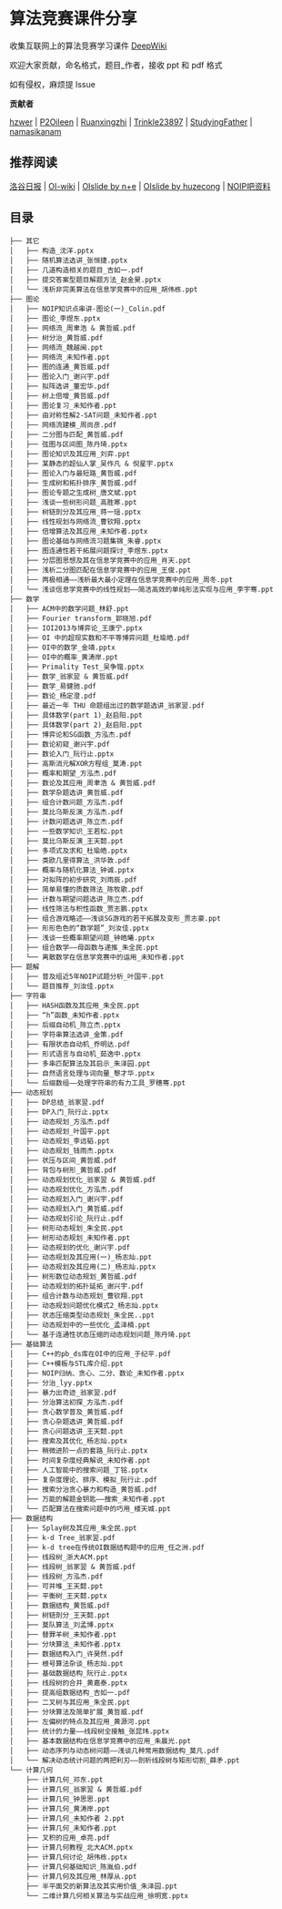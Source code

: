# 算法竞赛课件分享

收集互联网上的算法竞赛学习课件 [DeepWiki](https://deepwiki.com/hzwer/shareOI)

欢迎大家贡献，命名格式，题目_作者，接收 ppt 和 pdf 格式 

如有侵权，麻烦提 Issue 

**贡献者**

[hzwer](https://github.com/hzwer) | [P2Oileen](https://github.com/P2Oileen) | [Ruanxingzhi](https://github.com/Ruanxingzhi) | [Trinkle23897](https://github.com/Trinkle23897) | [StudyingFather](https://github.com/StudyingFather) | [namasikanam](https://github.com/namasikanam)

## 推荐阅读
[洛谷日报](https://www.luogu.com.cn/discuss/show/179788) | [OI-wiki](https://github.com/OI-wiki/OI-wiki/) | [OIslide by n+e](https://github.com/Trinkle23897/oi_slides) | [OIslide by huzecong](https://github.com/huzecong/oi-slides) | [NOIP吧资料](http://tieba.baidu.com/p/3257519559)

## 目录

    ├── 其它
    │   ├── 构造_沈洋.pptx
    │   ├── 随机算法选讲_张恒捷.pptx
    │   ├── 几道构造相关的题目_吉如一.pdf
    │   ├── 提交答案型题目解题方法_赵金昊.pptx
    │   └── 浅析非完美算法在信息学竞赛中的应用_胡伟栋.ppt
    ├── 图论
    │   ├── NOIP知识点串讲-图论(一)_Colin.pdf
    │   ├── 图论_李煜东.pptx
    │   ├── 网络流_周聿浩 & 黄哲威.pdf
    │   ├── 树分治_黄哲威.pdf
    │   ├── 网络流_魏越闽.ppt
    │   ├── 网络流_未知作者.ppt
    │   ├── 图的连通_黄哲威.pdf
    │   ├── 图论入门_谢兴宇.pdf
    │   ├── 拟阵选讲_董宏华.pdf
    │   ├── 树上倍增_黄哲威.pdf
    │   ├── 图论复习_未知作者.ppt
    │   ├── 由对称性解2-SAT问题_未知作者.ppt
    │   ├── 网络流建模_周尚彦.pdf
    │   ├── 二分图与匹配_黄哲威.pdf
    │   ├── 弦图与区间图_陈丹琦.pptx
    │   ├── 图论知识及其应用_刘弈.ppt
    │   ├── 某静态的超仙人掌_吴作凡 & 倪星宇.pptx
    │   ├── 图论入门与最短路_黄哲威.pdf
    │   ├── 生成树和拓扑排序_黄哲威.pdf
    │   ├── 图论专题之生成树_唐文斌.ppt
    │   ├── 浅谈一些树形问题_高胜寒.ppt
    │   ├── 树链剖分及其应用_蒋一瑶.pptx
    │   ├── 线性规划与网络流_曹钦翔.pptx
    │   ├── 倍增算法及其应用_未知作者.pptx
    │   ├── 图论基础与网络流习题集锦_朱睿.pptx
    │   ├── 图连通性若干拓展问题探讨_李煜东.pptx
    │   ├── 分层图思想及其在信息学竞赛中的应用_肖天.ppt
    │   ├── 浅析二分图匹配在信息学竞赛中的应用_王俊.ppt
    │   ├── 两极相通——浅析最大最小定理在信息学竞赛中的应用_周冬.ppt
    │   └── 浅谈信息学竞赛中的线性规划——简洁高效的单纯形法实现与应用_李宇骞.ppt
    ├── 数学
    │   ├── ACM中的数学问题_林舒.ppt
    │   ├── Fourier transform_郭晓旭.pdf
    │   ├── IOI2013与博弈论_王康宁.pptx
    │   ├── OI 中的超现实数和不平等博弈问题_杜瑜皓.pdf
    │   ├── OI中的数学_金靖.pptx
    │   ├── OI中的概率_黄涛岸.ppt
    │   ├── Primality Test_吴争锴.pptx
    │   ├── 数学_翁家翌 & 黄哲威.pdf
    │   ├── 数学_易健驰.pdf
    │   ├── 数论_杨定澄.pdf
    │   ├── 最近一年 THU 命题组出过的数学题选讲_翁家翌.pdf
    │   ├── 具体数学(part 1)_赵启阳.ppt
    │   ├── 具体数学(part 2)_赵启阳.ppt
    │   ├── 博弈论和SG函数_方泓杰.pdf
    │   ├── 数论初窥_谢兴宇.pdf
    │   ├── 数论入门_阮行止.pptx
    │   ├── 高斯消元解XOR方程组_莫涛.ppt
    │   ├── 概率和期望_方泓杰.pdf
    │   ├── 数论及其应用_周聿浩 & 黄哲威.pdf
    │   ├── 数学杂题选讲_黄哲威.pdf
    │   ├── 组合计数问题_方泓杰.pdf
    │   ├── 莫比乌斯反演_方泓杰.pdf
    │   ├── 计数问题选讲_陈立杰.pdf
    │   ├── 一些数学知识_王若松.ppt
    │   ├── 莫比乌斯反演_王天懿.ppt
    │   ├── 多项式及求和_杜瑜皓.pptx
    │   ├── 类欧几里得算法_洪华敦.pdf
    │   ├── 概率与随机化算法_钟诚.pptx
    │   ├── 对拟阵的初步研究_刘雨辰.pdf
    │   ├── 简单易懂的质数筛法_陈牧歌.pdf
    │   ├── 计数与期望问题选讲_陈立杰.pdf
    │   ├── 线性筛法与积性函数_贾志鹏.pptx
    │   ├── 组合游戏略述——浅谈SG游戏的若干拓展及变形_贾志豪.ppt
    │   ├── 形形色色的“数学题”_刘汝佳.pptx
    │   ├── 浅谈一些概率期望问题_钟皓曦.pptx
    │   ├── 组合数学——母函数与递推_朱全民.ppt
    │   └── 离散数学在信息学竞赛中的运用_未知作者.ppt
    ├── 题解
    │   ├── 普及组近5年NOIP试题分析_叶国平.ppt
    │   └── 题目推荐_刘汝佳.pptx
    ├── 字符串
    │   ├── HASH函数及其应用_朱全民.ppt
    │   ├── “h”函数_未知作者.pptx
    │   ├── 后缀自动机_陈立杰.pptx
    │   ├── 字符串算法选讲_金策.pdf
    │   ├── 有限状态自动机_乔明达.pdf
    │   ├── 形式语言与自动机_茹逸中.pptx
    │   ├── 多串匹配算法及其启示_朱泽园.ppt
    │   ├── 自然语言处理与词向量_黎才华.pptx
    │   └── 后缀数组——处理字符串的有力工具_罗穗骞.ppt
    ├── 动态规划
    │   ├── DP总结_翁家翌.pdf
    │   ├── DP入门_阮行止.pptx
    │   ├── 动态规划_方泓杰.pdf
    │   ├── 动态规划_叶国平.ppt
    │   ├── 动态规划_李远韬.ppt
    │   ├── 动态规划_钱雨杰.pptx
    │   ├── 状压与区间_黄哲威.pdf
    │   ├── 背包与树形_黄哲威.pdf
    │   ├── 动态规划优化_翁家翌 & 黄哲威.pdf
    │   ├── 动态规划优化_方泓杰.pdf
    │   ├── 动态规划入门_谢兴宇.pdf
    │   ├── 动态规划入门_黄哲威.pdf
    │   ├── 动态规划引论_阮行止.pdf
    │   ├── 树形动态规划_朱全民.ppt
    │   ├── 树形动态规划_未知作者.ppt
    │   ├── 动态规划的优化_谢兴宇.pdf
    │   ├── 动态规划及其应用(一)_杨志灿.ppt
    │   ├── 动态规划及其应用(二)_杨志灿.pptx
    │   ├── 树形数位动态规划_黄哲威.pdf
    │   ├── 动态规划的拓扑延拓_谢兴宇.pdf
    │   ├── 组合计数与动态规划_曹钦翔.ppt
    │   ├── 动态规划问题优化模式2_杨志灿.pptx
    │   ├── 状态压缩类型动态规划_朱全民..ppt
    │   ├── 动态规划中的一些优化_孟泽楠.ppt
    │   └── 基于连通性状态压缩的动态规划问题_陈丹琦.ppt
    ├── 基础算法
    │   ├── C++的pb_ds库在OI中的应用_于纪平.pdf
    │   ├── C++模板与STL库介绍.ppt
    │   ├── NOIP归纳、贪心、二分、数论_未知作者.pptx
    │   ├── 分治_lyy.pptx
    │   ├── 暴力出奇迹_翁家翌.pdf
    │   ├── 分治算法初探_方泓杰.pdf
    │   ├── 贪心数学普及_黄哲威.pdf
    │   ├── 贪心杂题选讲_黄哲威.pdf
    │   ├── 贪心问题选讲_王天懿.ppt
    │   ├── 搜索及其优化_杨志灿.pptx
    │   ├── 稍微进阶一点的套路_阮行止.pptx
    │   ├── 时间复杂度经典解说_未知作者.ppt
    │   ├── 人工智能中的搜索问题_丁铭.pptx
    │   ├── 复杂度理论、排序、模拟_阮行止.pdf
    │   ├── 搜索分治贪⼼暴⼒和构造_黄哲威.pdf
    │   ├── 万能的解题金钥匙——搜索_未知作者.ppt
    │   └── 匹配算法在搜索问题中的巧用_楼天城.ppt
    ├── 数据结构
    │   ├── Splay树及其应用_朱全民.ppt
    │   ├── k-d Tree_翁家翌.pdf
    │   ├── k-d tree在传统OI数据结构题中的应用_任之洲.pdf
    │   ├── 线段树_浙大ACM.ppt
    │   ├── 线段树_翁家翌 & 黄哲威.pdf
    │   ├── 线段树_方泓杰.pdf
    │   ├── 可并堆_王天懿.ppt
    │   ├── 平衡树_王天懿.pptx
    │   ├── 数据结构_黄哲威.pdf
    │   ├── 树链剖分_王天懿.ppt
    │   ├── 莫队算法_刘孟博.pptx
    │   ├── 替罪羊树_未知作者.ppt
    │   ├── 分块算法_未知作者.pptx
    │   ├── 数据结构入门_许昊然.pdf
    │   ├── 根号算法杂谈_杨志灿.ppt
    │   ├── 基础数据结构_阮行止.pptx
    │   ├── 线段树的合并_黄嘉泰.pptx
    │   ├── 提高组数据结构_吉如一.pdf
    │   ├── 二叉树与其应用_朱全民.ppt
    │   ├── 分块算法及简单扩展_黄哲威.pdf
    │   ├── 左偏树的特点及其应用_黄源河.ppt
    │   ├── 统计的力量——线段树全接触_张昆玮.pptx
    │   ├── 基本数据结构在信息学竞赛中的应用_朱晨光.ppt
    │   ├── 动态序列与动态树问题——浅谈几种常用数据结构_莫凡.pdf
    │   └── 解决动态统计问题的两把利刃——剖析线段树与矩形切割_薛矛.ppt
    └── 计算几何
        ├── 计算几何_邓东.ppt
        ├── 计算几何_翁家翌 & 黄哲威.pdf
        ├── 计算几何_钟思思.ppt
        ├── 计算几何_黄涛岸.ppt
        ├── 计算几何_未知作者 2.ppt
        ├── 计算几何_未知作者.ppt
        ├── 叉积的应用_卓亮.pdf
        ├── 计算几何教程_北大ACM.pptx
        ├── 计算几何讨论_胡伟栋.pptx
        ├── 计算几何基础知识_陈胤伯.pdf
        ├── 计算几何及其应用_林厚从.ppt
        ├── 半平面交的新算法及其实用价值_朱泽园.ppt
        └── 二维计算几何相关算法与实战应用_徐明宽.pptx
